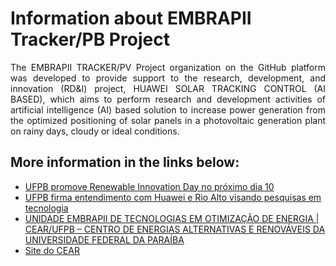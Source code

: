 # Information about EMBRAPII Tracker/PB Project

<p style="text-align: justify;">The EMBRAPII TRACKER/PV Project organization on the GitHub platform was developed to provide support to the research, development, and innovation (RD&I) project, HUAWEI SOLAR TRACKING CONTROL (AI BASED), which aims to perform research and development activities of artificial intelligence (AI) based solution to increase power generation from the optimized positioning of solar panels in a photovoltaic generation plant on rainy days, cloudy or ideal conditions.</p>

## More information in the links below:
* [UFPB promove Renewable Innovation Day no próximo dia 10](https://www.ufpb.br/ufpb/contents/noticias/ufpb-promove-renewable-innovation-day-no-proximo-dia-10)
* [UFPB firma entendimento com Huawei e Rio Alto visando pesquisas em tecnologia](https://www.ufpb.br/ufpb/contents/noticias/ufpb-firma-entendimento-com-huawei-e-rio-alto-visando-pesquisas-em-tecnologia)
* [UNIDADE EMBRAPII DE TECNOLOGIAS EM OTIMIZAÇÃO DE ENERGIA | CEAR/UFPB – CENTRO DE ENERGIAS ALTERNATIVAS E RENOVÁVEIS DA UNIVERSIDADE FEDERAL DA PARAÍBA](https://embrapii.org.br/unidades/unidade-embrapii-de-tecnologias-em-otimizacao-de-energia-cear-ufpb-centro-de-energias-alternativas-e-renovaveis-da-universidade-federal-da-paraiba/#:~:text=O%20Centro%20de%20Energias%20Alternativas,Convers%C3%A3o%20e%20Efici%C3%AAncia%20de%20Energia.)
* [Site do CEAR](http://www.cear.ufpb.br/)
